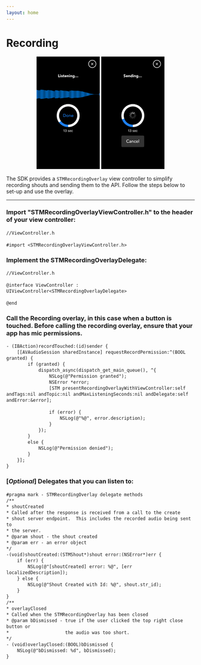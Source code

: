 ```yaml
---
layout: home
---
```


# Recording

<p align="center">
<img src="https://github.com/ShoutToMe/stm-sdk-ios/blob/master/screen-shots/stm-recording-overlay-view-controller.png" height="300px" />
<img src="https://github.com/ShoutToMe/stm-sdk-ios/blob/master/screen-shots/stm-recording-overlay-view-controller-sending.png" height="300px" />
</p>

The SDK provides a `STMRecordingOverlay` view controller to simplify recording shouts and sending them to the API.
Follow the steps below to set-up and use the overlay.

___

### Import "STMRecordingOverlayViewController.h" to the header of your view controller:

```objc
//ViewController.h

#import <STMRecordingOverlayViewController.h>
```

### Implement the STMRecordingOverlayDelegate:

```objc
//ViewController.h

@interface ViewController : UIViewController<STMRecordingOverlayDelegate>

@end
```

### Call the Recording overlay, in this case when a button is touched. Before calling the recording overlay, ensure that your app has mic permissions.

```objc
- (IBAction)recordTouched:(id)sender {
    [[AVAudioSession sharedInstance] requestRecordPermission:^(BOOL granted) {
        if (granted) {
            dispatch_async(dispatch_get_main_queue(), ^{
                NSLog(@"Permission granted");
                NSError *error;
                [STM presentRecordingOverlayWithViewController:self andTags:nil andTopic:nil andMaxListeningSeconds:nil andDelegate:self andError:&error];

                if (error) {
                    NSLog(@"%@", error.description);
                }
            });
        }
        else {
            NSLog(@"Permission denied");
        }
    }];
}
```


### [*Optional*] Delegates that you can listen to:

```objc
#pragma mark - STMRecordingOverlay delegate methods
/**
* shoutCreated
* Called after the response is received from a call to the create
* shout server endpoint.  This includes the recorded audio being sent to
* the server.
* @param shout - the shout created
* @param err - an error object
*/
-(void)shoutCreated:(STMShout*)shout error:(NSError*)err {
    if (err) {
        NSLog(@"[shoutCreated] error: %@", [err localizedDescription]);
    } else {
        NSLog(@"Shout Created with Id: %@", shout.str_id);
    }
}
/**
* overlayClosed
* Called when the STMRecordingOverlay has been closed
* @param bDismissed - true if the user clicked the top right close button or
*                     the audio was too short.
*/
- (void)overlayClosed:(BOOL)bDismissed {
    NSLog(@"bDismissed: %d", bDismissed);
}
```